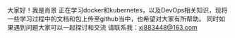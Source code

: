 大家好！我是肖景
正在学习docker和kubernetes，以及DevOps相关知识，现将一些学习过程中的文档和包上传至github当中，也希望对大家有所帮助。
同时如果遇到问题大家可以一起探讨和交流
请联系我：xj883448@163.com
